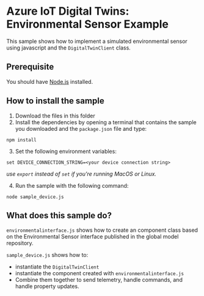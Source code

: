 # Azure IoT Digital Twins: Environmental Sensor Example

This sample shows how to implement a simulated environmental sensor using javascript and the `DigitalTwinClient` class.

## Prerequisite

You should have [Node.js](https://nodejs.org/en/) installed.

## How to install the sample

1. Download the files in this folder
2. Install the dependencies by opening a terminal that contains the sample you downloaded and the `package.json` file and type:

```shell
npm install
```

3. Set the following environment variables:

```shell
set DEVICE_CONNECTION_STRING=<your device connection string>
```
*use `export` instead of `set` if you're running MacOS or Linux.*

4. Run the sample with the following command:

```shell
node sample_device.js
```

## What does this sample do?

`environmentalinterface.js` shows how to create an component class based on the Environmental Sensor interface published in the global model repository.

`sample_device.js` shows how to:
- instantiate the `DigitalTwinClient`
- instantiate the component created with `environmentalinterface.js`
- Combine them together to send telemetry, handle commands, and handle property updates.
